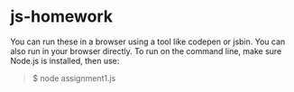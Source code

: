 # js-homework


You can run these in a browser using a tool like codepen or jsbin. You can also run in your browser directly. To run on the command line, make sure Node.js is installed, then use:
>$ node assignment1.js


